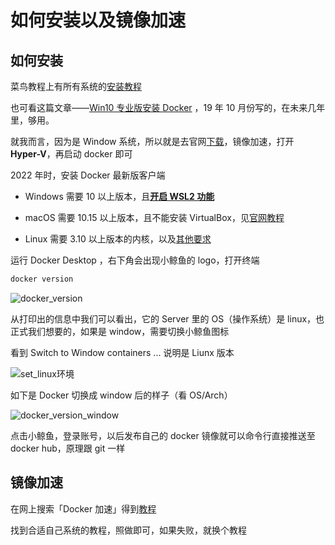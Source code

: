 # 如何安装以及镜像加速

## 如何安装

菜鸟教程上有所有系统的[安装教程](https://www.runoob.com/docker/windows-docker-install.html)

也可看这篇文章——[Win10 专业版安装 Docker](https://zhuanlan.zhihu.com/p/85048683) ，19 年 10 月份写的，在未来几年里，够用。

就我而言，因为是 Window 系统，所以就是去官网[下载](https://download.docker.com)，镜像加速，打开 **Hyper-V**，再启动 docker 即可

2022 年时，安装 Docker 最新版客户端

-   Windows 需要 10 以上版本，且[**开启 WSL2 功能**](https://docs.microsoft.com/zh-cn/windows/wsl/install)

-   macOS 需要 10.15 以上版本，且不能安装 VirtualBox，见[官网教程](https://docs.docker.com/desktop/mac/install/)

-   Linux 需要 3.10 以上版本的内核，以及[其他要求](https://docs.docker.com/engine/install/binaries/)

运行 Docker Desktop ，右下角会出现小鲸鱼的 logo，打开终端

```bash
docker version
```

![docker_version](https://s2.loli.net/2022/05/08/7EiQ9GCRsxpOgjc.png)

从打印出的信息中我们可以看出，它的 Server 里的 OS（操作系统）是 linux，也正式我们想要的，如果是 window，需要切换小鲸鱼图标

看到 Switch to Window containers ... 说明是 Liunx 版本

![set_linux环境](https://s2.loli.net/2022/05/08/hPtfkq4O3LS5lsj.png)

如下是 Docker 切换成 window 后的样子（看 OS/Arch）

![docker_version_window](https://s2.loli.net/2022/05/08/wbTdvSmEsoZaOkQ.png)

点击小鲸鱼，登录账号，以后发布自己的 docker 镜像就可以命令行直接推送至 docker hub，原理跟 git 一样

## 镜像加速

在网上搜索「Docker 加速」得到[教程](https://www.runoob.com/docker/docker-mirror-acceleration.html)

找到合适自己系统的教程，照做即可，如果失败，就换个教程
